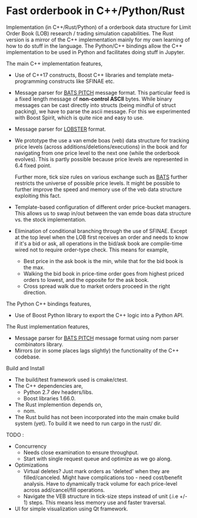 # Fast orderbook in C++/Python/Rust
Implementation (in C++/Rust/Python) of a orderbook data structure for Limit Order Book (LOB) research / trading simulation capabilities. The Rust version is a mirror of the C++ implementation mainly for my own learning of how to do stuff in the language. The Python/C++ bindings allow the C++ implementation to be used in Python and facilitates doing stuff in Jupyter. 

The main C++ implementation features, 

 - Use of C++17 constructs, Boost C++ libraries and template meta-programming constructs like SFINAE etc. 
 - Message parser for [BATS PITCH](http://www.batstrading.com/resources/membership/BATS_PITCH_Specification.pdf) message format. This particular feed is a fixed length message of **non\-control ASCII** bytes. While binary messages can be cast directly into structs (being mindful of struct packing), we have to parse the ascii message. For this we experimented with Boost Spirit, which is quite nice and easy to use.
 - Message parser for [LOBSTER](https://lobsterdata.com/info/DataStructure.php) format. 

 - We prototype the use a van emde boas (veb) data structure for tracking price levels (across additions/deletions/executions) in the book and for navigating from one price level to the next one (while the orderbook evolves). This is partly possible because price levels are represented in 6.4 fixed point.

    Further more, tick size rules on various exchange such as [BATS](http://cdn.batstrading.com/resources/participant_resources/BATSEuro_FESE_Ticks.pdf) further restricts the universe of possible price levels. It might be possible to further improve the speed and memory use of the veb data structure exploiting this fact.

 - Template-based configuration of different order price-bucket managers. This allows us to swap in/out between the van emde boas data structure vs. the stock implementation.
 - Elimination of conditional branching through the use of SFINAE. Except at the top level when the LOB first receives an order and needs to know if it's a bid or ask, all operations in the bid/ask book are compile-time wired not to require order-type check. This means for example, 
   - Best price in the ask book is the min, while that for the bid book is the max.
   - Walking the bid book in price-time order goes from highest priced orders to lowest, and the opposite for the ask book.
   - Cross spread walk due to market orders proceed in the right direction.

The Python C++ bindings features, 

 - Use of Boost Python library to export the C++ logic into a Python API.

 The Rust implementation features, 

 - Message parser for [BATS PITCH](http://www.batstrading.com/resources/membership/BATS_PITCH_Specification.pdf) message format using nom parser combinators library.
 - Mirrors (or in some places lags slightly) the functionality of the C++ codebase.

Build and Install
 - The build/test framework used is cmake/ctest.
 - The C++ dependencies are, 
   - Python 2.7 dev headers/libs.
   - Boost libraries 1.66.0. 
 - The Rust implemention depends on, 
   - nom.
 - The Rust build has not been incorporated into the main cmake build system (yet). To build it we need to run cargo in the rust/ dir. 

TODO :
 - Concurrency
   - Needs close examination to ensure throughput. 
   - Start with single request queue and optimize as we go along.
 - Optimizations 
   - Virtual deletes? Just mark orders as 'deleted' when they are filled/canceled. Might have complications too - need cost/benefit analysis. Have to dynamically track volume for each price-level across add/cancel/fill operations.
   - Navigate the VEB structure in tick-size steps instead of unit (.i.e +/- 1) steps. This means less memory use and faster traversal.
 - UI for simple visualization using Qt framework.

